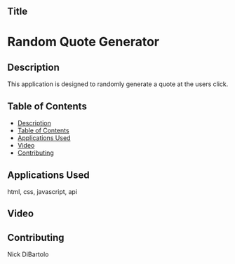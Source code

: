 ## Title
# Random Quote Generator
## Description
This application is designed to randomly generate a quote at the users click.
## Table of Contents
  - [Description](#description)
  - [Table of Contents](#table-of-contents)
  - [Applications Used](#applications-used)
  - [Video](#Video)
  - [Contributing](#contributing)
## Applications Used
html, css, javascript, api
## Video

## Contributing
Nick DiBartolo

